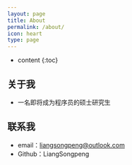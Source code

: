 ```yaml
---
layout: page
title: About
permalink: /about/
icon: heart
type: page
---
```


* content
{:toc}

## 关于我

* 一名即将成为程序员的硕士研究生

## 联系我

* email：liangsongpeng@outlook.com
* Github：LiangSongpeng
